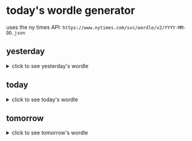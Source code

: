 # today's wordle generator

uses the ny times API: `https://www.nytimes.com/svc/wordle/v2/YYYY-MM-DD.json`

## yesterday

<details>
    <summary>click to see yesterday's wordle</summary>

    fancy

</details>

## today

<details>
    <summary>click to see today's wordle</summary>

    knack

</details>

## tomorrow

<details>
    <summary>click to see tomorrow's wordle</summary>

    flint

</details>
